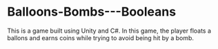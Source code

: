 # Balloons-Bombs---Booleans

This is a game built using Unity and C#. In this game, the player floats a ballons and earns coins while trying to avoid being hit by a bomb. 
